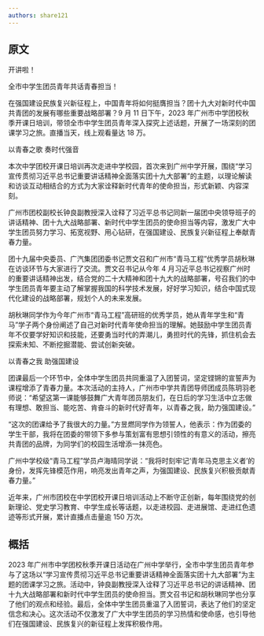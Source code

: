 ```yaml
---
authors: share121
---
```


## 原文

开讲啦！

全市中学生团员青年共话青春担当！

在强国建设民族复兴新征程上，中国青年将如何挺膺担当？团十九大对新时代中国共青团的发展有哪些重要战略部署？9 月 11 日下午，2023 年广州市中学团校秋季开课日培训，带领全市中学生团员青年深入探究上述话题，开展了一场深刻的团课学习之旅。直播当天，线上观看量达 18 万。

以青春之歌 奏时代强音

本次中学团校开课日培训再次走进中学校园，首次来到广州中学开展，围绕“学习宣传贯彻习近平总书记重要讲话精神全面落实团十九大部署”的主题，以理论解读和访谈互动相结合的方式为大家诠释新时代青年的使命担当，形式新颖、内容深刻。

广州市团校副校长钟良副教授深入诠释了习近平总书记同新一届团中央领导班子的讲话精神、团十九大战略部署、新时代中学生团员的使命担当等内容，激发广大中学生团员努力学习、拓宽视野、用心钻研，在强国建设、民族复兴新征程上奉献青春力量。

团十九届中央委员、广汽集团团委书记贾文召和广州市“青马工程”优秀学员胡秋琳在访谈环节与大家进行了交流。贾文召书记从今年 4 月习近平总书记视察广州时的重要讲话精神出发，结合党的二十大精神和团十九大的战略部署，号召我们的中学生团员青年要主动了解掌握我国的科学技术发展，好好学习知识，结合中国式现代化建设的战略部署，规划个人的未来发展。

胡秋琳同学作为今年广州市“青马工程”高研班的优秀学员，她从青年学生和“青马”学子两个身份阐述了自己对新时代青年使命担当的理解。她鼓励中学生团员青年不仅要学好知识和技能，还要勇当时代的弄潮儿，勇担时代的先锋，抓住机会去探索未知、不断挖掘潜能、尝试创新突破。

以青春之我 助强国建设

团课最后一个环节中，全体中学生团员共同重温了入团誓词，坚定铿锵的宣誓声为课程增添了青春力量。本次活动的主持人，广州市中学共青团导师团成员陈玥羽老师说：“希望这第一课能够鼓舞广大青年团员朋友们，在日后的学习生活中立志做有理想、敢担当、能吃苦、肯奋斗的新时代好青年，以青春之我，助力强国建设。”

“这次的团课给予了我很大的力量。”方昱燃同学作为领誓人，他表示：作为团委的学生干部，我将在团委的带领下多参与策划富有思想引领性的有意义的活动，擦亮共青团的品牌，为同学们的校园生活增添一抹亮色。

广州中学校级“青马工程”学员卢海晴同学说：“我将时刻牢记‘青年马克思主义者’的身份，发挥先锋模范作用，响亮发出青年之声，为强国建设、民族复兴积极贡献青春力量。”

近年来，广州市团校在中学团校开课日培训活动上不断守正创新，每年围绕党的创新理论、党史学习教育、中学生成长等话题，以走进校园、走进展馆、走进红色遗迹等形式开展，累计直播点击量逾 150 万次。

## 概括

2023 年广州市中学团校秋季开课日活动在广州中学举行，全市中学生团员青年参与了这场以“学习宣传贯彻习近平总书记重要讲话精神全面落实团十九大部署”为主题的团课学习之旅。活动中，钟良副教授深入诠释了习近平总书记的讲话精神、团十九大战略部署和新时代中学生团员的使命担当。贾文召书记和胡秋琳同学也分享了他们的观点和经验。最后，全体中学生团员重温了入团誓词，表达了他们的坚定信念和决心。这次活动不仅激发了广大中学生团员的学习热情和使命感，也引导他们在强国建设、民族复兴的新征程上发挥积极作用。
